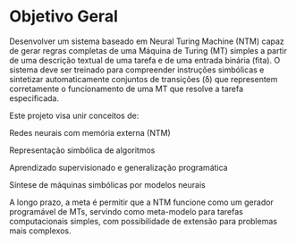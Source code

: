
# Objetivo Geral

Desenvolver um sistema baseado em Neural Turing Machine (NTM) capaz de gerar regras completas de uma Máquina de Turing (MT) simples a partir de uma descrição textual de uma tarefa e de uma entrada binária (fita).
O sistema deve ser treinado para compreender instruções simbólicas e sintetizar automaticamente conjuntos de transições (δ) que representem corretamente o funcionamento de uma MT que resolve a tarefa especificada.

Este projeto visa unir conceitos de:

Redes neurais com memória externa (NTM)

Representação simbólica de algoritmos

Aprendizado supervisionado e generalização programática

Síntese de máquinas simbólicas por modelos neurais

A longo prazo, a meta é permitir que a NTM funcione como um gerador programável de MTs, servindo como meta-modelo para tarefas computacionais simples, com possibilidade de extensão para problemas mais complexos.

